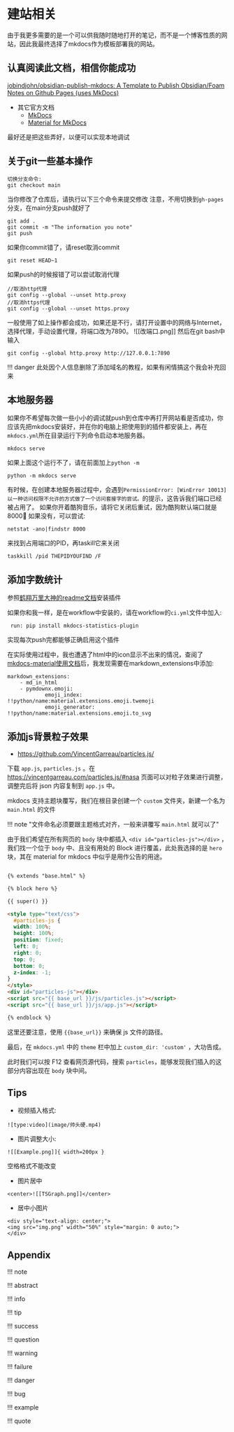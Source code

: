 # 建站相关

由于我更多需要的是一个可以供我随时随地打开的笔记，而不是一个博客性质的网站，因此我最终选择了mkdocs作为模板部署我的网站。

## 认真阅读此文档，相信你能成功

[jobindjohn/obsidian-publish-mkdocs: A Template to Publish Obsidian/Foam Notes on Github Pages (uses MkDocs)](https://github.com/jobindjohn/obsidian-publish-mkdocs)


- 其它官方文档
	- [MkDocs](https://www.mkdocs.org/)
	- [Material for MkDocs](https://squidfunk.github.io/mkdocs-material/)


最好还是把这些弄好，以便可以实现本地调试
## 关于git一些基本操作

```git
切换分支命令:
git checkout main
```

当你修改了仓库后，请执行以下三个命令来提交修改
注意，不用切换到`gh-pages`分支，在main分支push就好了
```git
git add .
git commit -m "The information you note"
git push
```

如果你commit错了，请reset取消commit
```git
git reset HEAD~1
```

如果push的时候报错了可以尝试取消代理
```git
//取消http代理
git config --global --unset http.proxy
//取消https代理 
git config --global --unset https.proxy
```

一般使用了如上操作都会成功，如果还是不行，请打开设置中的网络与Internet，选择代理，手动设置代理，将端口改为7890。
![[改端口.png]]
然后在git bash中输入
```git
git config --global http.proxy http://127.0.0.1:7890
```

!!! danger
	此处因个人信息删除了添加域名的教程，如果有闲情搞这个我会补充回来

## 本地服务器

如果你不希望每次做一些小小的调试就push到仓库中再打开网站看是否成功，你应该先把mkdocs安装好，并在你的电脑上把使用到的插件都安装上，再在`mkdocs.yml`所在目录运行下列命令启动本地服务器。
```
mkdocs serve
```
如果上面这个运行不了，请在前面加上`python -m`
```
python -m mkdocs serve
```

有时候，在创建本地服务器过程中，会遇到`PermissionError: [WinError 10013] 以一种访问权限不允许的方式做了一个访问套接字的尝试。`的提示，这告诉我们端口已经被占用了。
如果你开着酷狗音乐，请将它关闭后重试，因为酷狗默认端口就是8000🤣
如果没有，可以尝试:
```
netstat -ano|findstr 8000
```
来找到占用端口的PID，再taskill它来关闭
```
taskkill /pid THEPIDYOUFIND /F
```

## 添加字数统计

参照[鹤翔万里大神的readme文档](https://github.com/TonyCrane/mkdocs-statistics-plugin)安装插件


如果你和我一样，是在workflow中安装的，请在workflow的`ci.yml`文件中加入:
```
 run: pip install mkdocs-statistics-plugin
```
实现每次push完都能够正确启用这个插件

在实际使用过程中，我也遭遇了html中的icon显示不出来的情况，查阅了[mkdocs-material使用文档](https://squidfunk.github.io/mkdocs-material/reference/icons-emojis/#using-icons)后，我发现需要在markdown_extensions中添加:
```
markdown_extensions:
	- md_in_html
	- pymdownx.emoji:
			emoji_index: !!python/name:material.extensions.emoji.twemoji
			emoji_generator: !!python/name:material.extensions.emoji.to_svg
```

## 添加js背景粒子效果

- https://github.com/VincentGarreau/particles.js/

下载 `app.js`, `particles.js` 。在 https://vincentgarreau.com/particles.js/#nasa 页面可以对粒子效果进行调整，调整完后将 json 内容复制到 `app.js` 中。

mkdocs 支持主题块覆写，我们在根目录创建一个 `custom` 文件夹，新建一个名为 `main.html` 的文件

!!! note "文件命名必须要跟主题格式对齐，一般来讲覆写 `main.html` 就可以了"

由于我们希望在所有网页的 `body` 块中都插入 `<div id="particles-js"></div>` ，我们找一个位于 `body` 中、且没有用处的 Block 进行覆盖，此处我选择的是 `hero` 块，其在 material for mkdocs 中似乎是用作公告的用途。

```html

{% extends "base.html" %}

{% block hero %}

{{ super() }}

<style type="text/css">
  #particles-js {
  width: 100%;
  height: 100%;
  position: fixed;
  left: 0;
  right: 0;
  top: 0;
  bottom: 0;
  z-index: -1;
}
</style>
<div id="particles-js"></div>
<script src="{{ base_url }}/js/particles.js"></script>
<script src="{{ base_url }}/js/app.js"></script>

{% endblock %}
```

这里还要注意，使用 `{{base_url}}` 来确保 js 文件的路径。

最后，在 `mkdocs.yml` 中的 `theme` 栏中加上 `custom_dir: 'custom'` ，大功告成。

此时我们可以按 F12 查看网页源代码，搜索 `particles`，能够发现我们插入的这部分内容出现在 `body` 块中间。

## Tips

- 视频插入格式:
```
![type:video](image/帅头硬.mp4)
```

- 图片调整大小:

```
![[Example.png]]{ width=200px }
```
空格格式不能改变

- 图片居中
```
<center>![[TSGraph.png]]</center>
```

- 居中小图片
```
<div style="text-align: center;">
<img src="img.png" width="50%" style="margin: 0 auto;">
</div>
```

## Appendix

!!! note

!!! abstract

!!! info

!!! tip

!!! success

!!! question

!!! warning

!!! failure

!!! danger

!!! bug

!!! example

!!! quote

